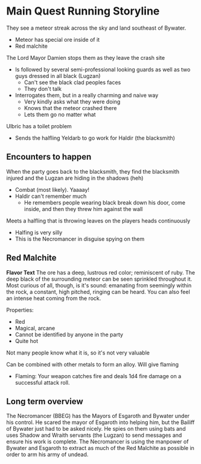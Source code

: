 # Main Quest Running Storyline

They see a meteor streak across the sky and land southeast of Bywater.
- Meteor has special ore inside of it
- Red malchite

The Lord Mayor Damien stops them as they leave the crash site
- Is followed by several semi-professional looking guards as well as two guys
  dressed in all black (Lugzan)
    - Can't see the black clad peoples faces
    - They don't talk
- Interrogates them, but in a really charming and naive way
    - Very kindly asks what they were doing
    - Knows that the meteor crashed there
    - Lets them go no matter what

Ulbric has a toilet problem
- Sends the halfling Yeldarb to go work for Haldir (the blacksmith)

## Encounters to happen

When the party goes back to the blacksmith, they find the blacksmith injured and
the Lugzan are hiding in the shadows (heh)
- Combat (most likely). Yaaaay!
- Haldir can't remember much
    - He remembers people wearing black break down his door, come inside, and
      then they threw him against the wall

Meets a halfling that is throwing leaves on the players heads continuously
- Halfing is very silly
- This is the Necromancer in disguise spying on them

## Red Malchite

**Flavor Text**
The ore has a deep, lustrous red color; reminiscent of ruby. The deep black of
the surrounding meteor can be seen sprinkled throughout it. Most curious of
all, though, is it's sound: emanating from seemingly within the rock, a
constant, high pitched, ringing can be heard. You can also feel an intense heat
coming from the rock.

Properties:
- Red
- Magical, arcane
- Cannot be identified by anyone in the party
- Quite hot

Not many people know what it is, so it's not very valuable

Can be combined with other metals to form an alloy. Will give flaming
- Flaming: Your weapon catches fire and deals 1d4 fire damage on a successful attack roll.


## Long term overview

The Necromancer (BBEG) has the Mayors of Esgaroth and Bywater under his
control. He scared the mayor of Esgaroth into helping him, but the Bailiff of
Bywater just had to be asked nicely. He spies on them using bats and uses
Shadow and Wraith servants (the Lugzan) to send messages and ensure his work is
complete. The Necromancer is using the manpower of Bywater and Esgaroth to
extract as much of the Red Malchite as possible in order to arm his army of
undead.

